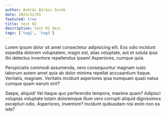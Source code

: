 ```yaml
---
author: András Balázs Surek
date: 2023/12/01
featured: true
title: test 02
description: test 02 desc
tags: ['tag2', 'tag3']
---
```


Lorem ipsum dolor sit amet consectetur adipisicing elit. Eos odio incidunt expedita dolorem voluptatem, magni est, alias voluptate, aut et soluta ipsa illo delectus inventore repellendus ipsam! Asperiores, cumque quia.

Perspiciatis commodi assumenda, vero consequuntur magnam iusto laborum autem amet quia ab dolor minima repellat accusantium itaque. Veritatis, magnam. Veritatis incidunt asperiores ipsa numquam quasi natus cumque quam earum sint?

Saepe, aliquid! Vel itaque quo perferendis tempora, maxime quam? Adipisci voluptas voluptate totam doloremque illum vero corrupti aliquid dignissimos excepturi odio. Asperiores, inventore? Incidunt quibusdam nisi enim non ea iste?